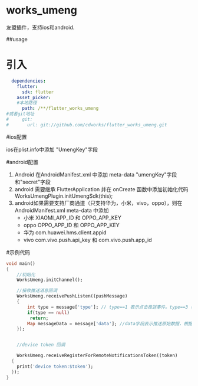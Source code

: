 # works_umeng

友盟插件，支持ios和android.

##usage

# 引入

```yaml
  dependencies:
    flutter:
      sdk: flutter
    asset_picker:
    #本地路径
      path: /**/flutter_works_umeng
#或者git地址
#	  git:
#       url: git://github.com/cdworks/flutter_works_umeng.git
```

#ios配置

ios在plist.info中添加 "UmengKey"字段

#android配置

1. Android 在AndroidManifest.xml 中添加 meta-data "umengKey"字段和"secret"字段
2. android 需要继承 FlutterApplication  并在 onCreate 函数中添加初始化代码  WorksUmengPlugin.initUmengSdk(this);
3. android如果需要支持厂商通道（只支持华为，小米，vivo，oppo），则在 AndroidManifest.xml meta-data 中添加
   	- 小米 XIAOMI_APP_ID 和 OPPO_APP_KEY
    - oppo OPPO_APP_ID 和 OPPO_APP_KEY
    - 华为 com.huawei.hms.client.appid
    - vivo com.vivo.push.api_key 和 com.vivo.push.app_id

#示例代码

```dart
void main() 
{
	//初始化
	WorksUmeng.initChannel();

	//接收推送消息回调
	WorksUmeng.receivePushListen((pushMessage)
  	{
  		int type = message['type']; // type==1 表示点击推送事件。type==3 表示接收到推送消息
    	if(type == null)
     	 return;
     	Map messageData = message['data']; //data字段表示推送原始数据，根据实际情况解析
  	});


  	//device token 回调

  	WorksUmeng.receiveRegisterForRemoteNotificationsToken((token)
  {
    print('device token:$token');
  });
}
```